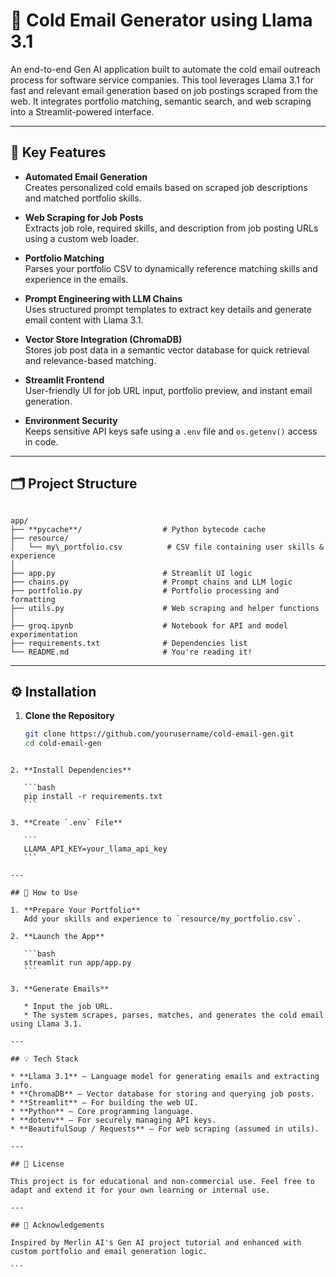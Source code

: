 # 🧠 Cold Email Generator using Llama 3.1

An end-to-end Gen AI application built to automate the cold email outreach process for software service companies. This tool leverages Llama 3.1 for fast and relevant email generation based on job postings scraped from the web. It integrates portfolio matching, semantic search, and web scraping into a Streamlit-powered interface.

---

## 📌 Key Features

- **Automated Email Generation**  
  Creates personalized cold emails based on scraped job descriptions and matched portfolio skills.

- **Web Scraping for Job Posts**  
  Extracts job role, required skills, and description from job posting URLs using a custom web loader.

- **Portfolio Matching**  
  Parses your portfolio CSV to dynamically reference matching skills and experience in the emails.

- **Prompt Engineering with LLM Chains**  
  Uses structured prompt templates to extract key details and generate email content with Llama 3.1.

- **Vector Store Integration (ChromaDB)**  
  Stores job post data in a semantic vector database for quick retrieval and relevance-based matching.

- **Streamlit Frontend**  
  User-friendly UI for job URL input, portfolio preview, and instant email generation.

- **Environment Security**  
  Keeps sensitive API keys safe using a `.env` file and `os.getenv()` access in code.

---

## 🗂️ Project Structure

```

app/
├── **pycache**/                  # Python bytecode cache
├── resource/
│   └── my\_portfolio.csv          # CSV file containing user skills & experience
│
├── app.py                        # Streamlit UI logic
├── chains.py                     # Prompt chains and LLM logic
├── portfolio.py                  # Portfolio processing and formatting
├── utils.py                      # Web scraping and helper functions
│
├── groq.ipynb                    # Notebook for API and model experimentation
├── requirements.txt              # Dependencies list
└── README.md                     # You're reading it!

````

---

## ⚙️ Installation

1. **Clone the Repository**
   ```bash
   git clone https://github.com/yourusername/cold-email-gen.git
   cd cold-email-gen
````

2. **Install Dependencies**

   ```bash
   pip install -r requirements.txt
   ```

3. **Create `.env` File**

   ```
   LLAMA_API_KEY=your_llama_api_key
   ```

---

## 🚀 How to Use

1. **Prepare Your Portfolio**
   Add your skills and experience to `resource/my_portfolio.csv`.

2. **Launch the App**

   ```bash
   streamlit run app/app.py
   ```

3. **Generate Emails**

   * Input the job URL.
   * The system scrapes, parses, matches, and generates the cold email using Llama 3.1.

---

## 💡 Tech Stack

* **Llama 3.1** – Language model for generating emails and extracting info.
* **ChromaDB** – Vector database for storing and querying job posts.
* **Streamlit** – For building the web UI.
* **Python** – Core programming language.
* **dotenv** – For securely managing API keys.
* **BeautifulSoup / Requests** – For web scraping (assumed in utils).

---

## 📄 License

This project is for educational and non-commercial use. Feel free to adapt and extend it for your own learning or internal use.

---

## 🙌 Acknowledgements

Inspired by Merlin AI's Gen AI project tutorial and enhanced with custom portfolio and email generation logic.

```
